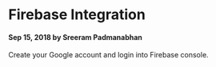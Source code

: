 # Firebase Integration

#### Sep 15, 2018 by Sreeram Padmanabhan

Create your Google account and login into Firebase console.